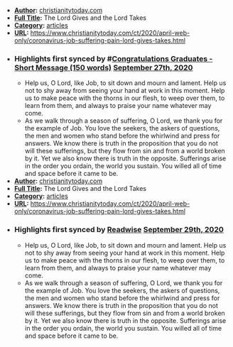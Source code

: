 - **[Author](<Author.md>):** [christianitytoday.com](<christianitytoday.com.md>)
- **[Full Title](<Full Title.md>):** The Lord Gives and the Lord Takes
- **[Category](<Category.md>):** [articles](<articles.md>)
- **[URL](<URL.md>):** https://www.christianitytoday.com/ct/2020/april-web-only/coronavirus-job-suffering-pain-lord-gives-takes.html
- ### Highlights first synced by #[Congratulations Graduates - Short Message (150 words)](<Congratulations Graduates - Short Message (150 words).md>) [September 27th, 2020](<September 27th, 2020.md>)
    - Help us, O Lord, like Job, to sit down and mourn and lament. Help us not to shy away from seeing your hand at work in this moment. Help us to make peace with the thorns in our flesh, to weep over them, to learn from them, and always to praise your name whatever may come. 
    - As we walk through a season of suffering, O Lord, we thank you for the example of Job. You love the seekers, the askers of questions, the men and women who stand before the whirlwind and press for answers. We know there is truth in the proposition that you do not will these sufferings, but they flow from sin and from a world broken by it. Yet we also know there is truth in the opposite. Sufferings arise in the order you ordain, the world you sustain. You willed all of time and space before it came to be. 
- **[Author](<Author.md>):** [christianitytoday.com](<christianitytoday.com.md>)
- **[Full Title](<Full Title.md>):** The Lord Gives and the Lord Takes
- **[Category](<Category.md>):** [articles](<articles.md>)
- **[URL](<URL.md>):** https://www.christianitytoday.com/ct/2020/april-web-only/coronavirus-job-suffering-pain-lord-gives-takes.html
- ### Highlights first synced by [Readwise](<Readwise.md>) [September 29th, 2020](<September 29th, 2020.md>)
    - Help us, O Lord, like Job, to sit down and mourn and lament. Help us not to shy away from seeing your hand at work in this moment. Help us to make peace with the thorns in our flesh, to weep over them, to learn from them, and always to praise your name whatever may come. 
    - As we walk through a season of suffering, O Lord, we thank you for the example of Job. You love the seekers, the askers of questions, the men and women who stand before the whirlwind and press for answers. We know there is truth in the proposition that you do not will these sufferings, but they flow from sin and from a world broken by it. Yet we also know there is truth in the opposite. Sufferings arise in the order you ordain, the world you sustain. You willed all of time and space before it came to be. 

